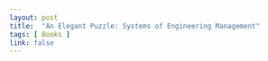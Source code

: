 ```yaml
---
layout: post
title:  "An Elegant Puzzle: Systems of Engineering Management"
tags: [ Books ]
link: false
---
```

